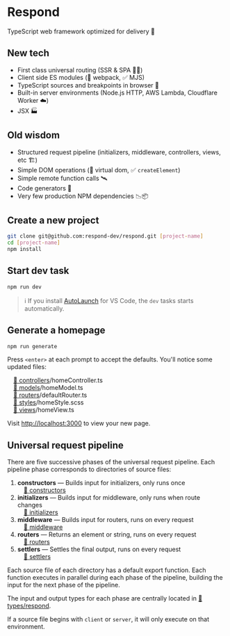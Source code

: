 # Respond

TypeScript web framework optimized for delivery 🚚

## New tech

- First class universal routing (SSR & SPA 🧖‍♀️)
- Client side ES modules (🚫 webpack, ✅ MJS)
- TypeScript sources and breakpoints in browser 🧘
- Built-in server environments (Node.js HTTP, AWS Lambda, Cloudflare Worker ☁️)
- JSX 🏭

## Old wisdom

- Structured request pipeline (initializers, middleware, controllers, views, etc 🏗️)
- Simple DOM operations (🚫 virtual dom, ✅ `createElement`)
- Simple remote function calls 🛰️
- Code generators 📝
- Very few production NPM dependencies 📉📦

## Create a new project

```bash
git clone git@github.com:respond-dev/respond.git [project-name]
cd [project-name]
npm install
```

## Start dev task

```bash
npm run dev
```

> ℹ️ If you install [AutoLaunch](https://marketplace.visualstudio.com/items?itemName=philfontaine.autolaunch) for VS Code, the `dev` tasks starts automatically.

## Generate a homepage

```bash
npm run generate
```

Press `<enter>` at each prompt to accept the defaults. You'll notice some updated files:

&emsp;[📁 controllers](src/controllers)/homeController.ts<br/>&emsp;[📁 models](src/models)/homeModel.ts<br/>&emsp;[📁 routers](src/routers)/defaultRouter.ts<br/>&emsp;[📁 styles](src/styles)/homeStyle.scss<br/>&emsp;[📁 views](src/views)/homeView.ts

Visit <http://localhost:3000> to view your new page.

## Universal request pipeline

There are five successive phases of the universal request pipeline. Each pipeline phase corresponds to directories of source files:

1. **constructors** — Builds input for initializers, only runs once<br/>&emsp;[📁 constructors](src/constructors)
2. **initializers** — Builds input for middleware, only runs when route changes<br/>&emsp;[📁 initializers](src/initializers)
3. **middleware** — Builds input for routers, runs on every request<br/>&emsp;[📁 middleware](src/middleware)
4. **routers** — Returns an element or string, runs on every request<br/>&emsp;[📁 routers](src/routers)
5. **settlers** — Settles the final output, runs on every request<br/>&emsp;[📁 settlers](src/settlers)

Each source file of each directory has a default export function. Each function executes in parallel during each phase of the pipeline, building the input for the next phase of the pipeline.

The input and output types for each phase are centrally located in [📁 types/respond](src/types/respond).

If a source file begins with `client` or `server`, it will only execute on that environment.
